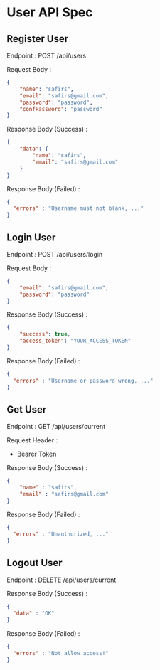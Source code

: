 # User API Spec

## Register User

Endpoint : POST /api/users

Request Body :

```json
{
    "name": "safirs",
    "email": "safirs@gmail.com",
    "password": "password",
    "confPassword": "password"
}
```

Response Body (Success) :

```json
{
    "data": {
        "name": "safirs",
        "email": "safirs@gmail.com"
    }
}
```

Response Body (Failed) :

```json
{
  "errors" : "Username must not blank, ..."
}
```

## Login User

Endpoint : POST /api/users/login

Request Body :

```json
{
    "email": "safirs@gmail.com",
    "password": "password"
}
```

Response Body (Success) :

```json
{
    "success": true,
    "access_token": "YOUR_ACCESS_TOKEN"
}
```

Response Body (Failed) :

```json
{
  "errors" : "Username or password wrong, ..."
}
```

## Get User

Endpoint : GET /api/users/current

Request Header :
- Bearer Token 

Response Body (Success) :

```json
{
    "name" : "safirs",
    "email" : "safirs@gmail.com"
}
```

Response Body (Failed) :

```json
{
  "errors" : "Unauthorized, ..."
}
```


## Logout User

Endpoint : DELETE /api/users/current

Response Body (Success) :

```json
{
  "data" : "OK"
}
```

Response Body (Failed) :

```json
{
  "errors" : "Not allow access!"
}
```